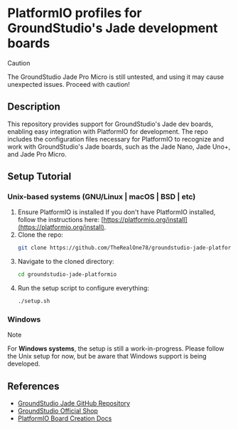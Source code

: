 # PlatformIO profiles for GroundStudio's Jade development boards

> [!CAUTION]
> The GroundStudio Jade Pro Micro is still untested, and using it may cause unexpected issues.
> Proceed with caution!

## Description
This repository provides support for GroundStudio's Jade dev boards, enabling easy integration with PlatformIO for development. The repo includes the configuration files necessary for PlatformIO to recognize and work with GroundStudio's Jade boards, such as the Jade Nano, Jade Uno+, and Jade Pro Micro. 

## Setup Tutorial
### Unix-based systems (GNU/Linux | macOS | BSD | etc)

1. Ensure PlatformIO is installed
   If you don't have PlatformIO installed, follow the instructions here: [https://platformio.org/install](https://platformio.org/install).
2. Clone the repo:
    ```sh
    git clone https://github.com/TheRealOne78/groundstudio-jade-platformio.git
    ```
3. Navigate to the cloned directory:
    ```sh
    cd groundstudio-jade-platformio
    ```
4. Run the setup script to configure everything:
    ```sh
    ./setup.sh
    ```

### Windows
> [!NOTE]
> For **Windows systems**, the setup is still a work-in-progress.  Please follow the Unix setup for now, but be aware that Windows support is being developed.

## References
- [GroundStudio Jade GitHub Repository](https://github.com/GroundStudio/Jade)
- [GroundStudio Official Shop](https://ardushop.ro/en/37-groundstudio)
- [PlatformIO Board Creation Docs](https://docs.platformio.org/en/latest/platforms/creating_board.html)

